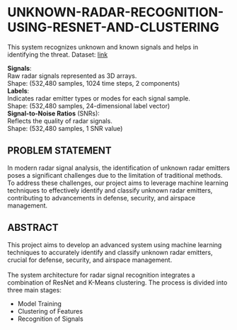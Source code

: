 # UNKNOWN-RADAR-RECOGNITION-USING-RESNET-AND-CLUSTERING
This system recognizes unknown and known signals and helps in identifying the threat.
Dataset: [link](https://www.kaggle.com/datasets/aleksandrdubrovin/deepsigio-radioml-201801a-new)

**Signals**:<br>
Raw radar signals represented as 3D arrays.<br>
Shape: (532,480 samples, 1024 time steps, 2 components)<br>
**Labels**:<br>
Indicates radar emitter types or modes for each signal sample.<br>
Shape: (532,480 samples, 24-dimensional label vector)<br>
**Signal-to-Noise Ratios** (SNRs):<br>
Reflects the quality of radar signals.<br>
Shape: (532,480 samples, 1 SNR value)<br>

## PROBLEM STATEMENT<br>
In modern radar signal analysis, the identification of unknown radar emitters poses a significant challenges due to the limitation of traditional methods.
To address these challenges, our project aims to leverage machine learning techniques to effectively identify and classify unknown radar emitters, contributing to advancements in defense, security, and airspace management.

## ABSTRACT<br>
This project aims to develop an advanced system using machine learning techniques to accurately identify and classify unknown radar emitters, crucial for defense, security, and airspace management.
<br><br>
The system architecture for radar signal recognition integrates a combination of ResNet and K-Means clustering. 
The process is divided into three main stages: <br>
- Model Training<br>
- Clustering of Features<br>
- Recognition of Signals<br>

